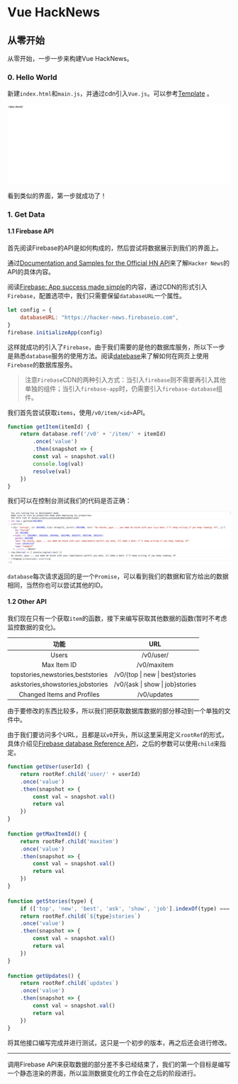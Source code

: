 # Vue HackNews

## 从零开始
从零开始，一步一步来构建Vue HackNews。

### 0. Hello World

新建`index.html`和`main.js`，并通过cdn引入`Vue.js`。可以参考[Template](https://jsfiddle.net/chrisvfritz/50wL7mdz/) 。

![HelloWorld](./img/helloworld.png)

看到类似的界面，第一步就成功了！

### 1. Get Data

#### 1.1 Firebase API

首先阅读Firebase的API是如何构成的，然后尝试将数据展示到我们的界面上。

通过[Documentation and Samples for the Official HN API](https://github.com/HackerNews/API)来了解`Hacker News`的API的具体内容。

阅读[Firebase: App success made simple](https://firebase.google.cn/docs/web/setup)的内容，通过CDN的形式引入`Firebase`，配置选项中，我们只需要保留`databaseURL`一个属性。

``` javascript
let config = {
    databaseURL: "https://hacker-news.firebaseio.com",
}
firebase.initializeApp(config)
```

这样就成功的引入了`Firebase`，由于我们需要的是他的数据库服务，所以下一步是熟悉`database`服务的使用方法。阅读[datebase](https://firebase.google.cn/docs/database/web/start)来了解如何在网页上使用`Firebase`的数据库服务。

> 注意`Firebase`CDN的两种引入方式：当引入`firebase`则不需要再引入其他单独的组件；当引入`firebase-app`时，仍需要引入`firebase-database`组件。

我们首先尝试获取`items`，使用`/v0/item/<id>`API。

``` javascript
function getItem(itemId) {
    return database.ref('/v0' + '/item/' + itemId)
        .once('value')
        .then(snapshot => {
        const val = snapshot.val()
        console.log(val)
        resolve(val)
    })
}
```

我们可以在控制台测试我们的代码是否正确：

![FirebaseAPI](./img/firebaseAPI.png)

`database`每次请求返回的是一个`Promise`，可以看到我们的数据和官方给出的数据相同，当然你也可以尝试其他的ID。

#### 1.2 Other API

我们现在只有一个获取`item`的函数，接下来编写获取其他数据的函数(暂时不考虑监控数据的变化)。

|               功能                |               URL               |
| :-------------------------------: | :-----------------------------: |
|               Users               |          /v0/user/<id>          |
|            Max Item ID            |           /v0/maxitem           |
| topstories,newstories,beststories | /v0/{top \| new \| best}stories |
| askstories,showstories,jobstories | /v0/{ask \| show \| job}stories |
|    Changed Items and Profiles     |           /v0/updates           |

由于要修改的东西比较多，所以我们把获取数据库数据的部分移动到一个单独的文件中。

由于我们要访问多个URL，且都是以`v0`开头，所以这里采用定义`rootRef`的形式，具体介绍见[Firebase database Reference API](https://firebase.google.cn/docs/reference/js/firebase.database.Reference)，之后的参数可以使用`child`来指定。

``` javascript
function getUser(userId) {
    return rootRef.child('user/' + userId)
    .once('value')
    .then(snapshot => {
        const val = snapshot.val()
        return val
    })
}

function getMaxItemId() {
    return rootRef.child('maxitem')
    .once('value')
    .then(snapshot => {
        const val = snapshot.val()
        return val
    })
}

function getStories(type) {
    if (['top', 'new', 'best', 'ask', 'show', 'job'].indexOf(type) === -1) return
    return rootRef.child(`${type}stories`)
    .once('value')
    .then(snapshot => {
        const val = snapshot.val()
        return val
    })
}

function getUpdates() {
    return rootRef.child(`updates`)
    .once('value')
    .then(snapshot => {
        const val = snapshot.val()
        return val
    })
}
```

将其他接口编写完成并进行测试，这只是一个初步的版本，再之后还会进行修改。

------

调用Firebase API来获取数据的部分差不多已经结束了，我们的第一个目标是编写一个静态渲染的界面，所以监测数据变化的工作会在之后的阶段进行。
